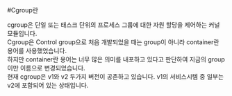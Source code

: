 #Cgroup란
  
cgroup은 단일 또는 태스크 단위의 프로세스 그룹에 대한 자원 할당을 제어하는 커널 모듈입니다.  
Cgroup은 Control group으로 처음 개발되었을 때는 group이 아니라 container란 용어를 사용했었습니다.  
하지만 container란 용어는 너무 많은 의미를 내포하고 있다고 판단하여 지금의 group이만 이름으로 변경되었습니다.  
현재 cgroup은 v1와 v2 두가지 버전이 공존하고 있습니다. v1의 서비스시템 중 일부는 v2에 포함되어 있는 상태입니다. 

